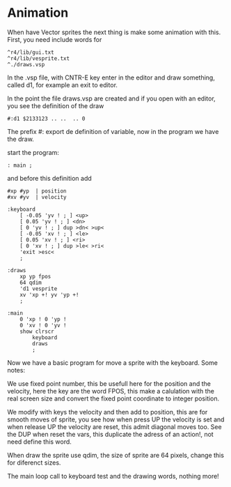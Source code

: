 # Animation

When have Vector sprites the next thing is make some animation with this.
First, you need include words for

```
^r4/lib/gui.txt
^r4/lib/vesprite.txt
^./draws.vsp
```

In the .vsp file, with CNTR-E key enter in the editor and draw something, called d1, for example an exit to editor.

In the point the file draws.vsp are created and if you open with an editor, you see the definition of the draw

```
#:d1 $2133123 .. ..  .. 0
```

The prefix #: export de definition of variable, now in the program we have the draw.

start the program:

```
: main ;
```

and before this definition add

```
#xp #yp  | position
#xv #yv	 | velocity

:keyboard
	[ -0.05 'yv ! ; ] <up>
	[ 0.05 'yv ! ; ] <dn>
	[ 0 'yv ! ; ] dup >dn< >up<
	[ -0.05 'xv ! ; ] <le>
	[ 0.05 'xv ! ; ] <ri>
	[ 0 'xv ! ; ] dup >le< >ri<
	'exit >esc<
	;

:draws
	xp yp fpos
	64 qdim
	'd1 vesprite
	xv 'xp +! yv 'yp +!
	;

:main
	0 'xp ! 0 'yp !
	0 'xv ! 0 'yv !
	show clrscr
		keyboard
		draws
		;
```

Now we have a basic program for move a sprite with the keyboard. Some notes:

We use fixed point number, this be usefull here for the position and the velocity, here the key are the word FPOS, this make a calulation with the real screen size and convert the fixed point coordinate to integer position.

We modify with keys the velocity and then add to position, this are for smooth moves of sprite, you see how when press UP the velocity is set and when release UP the velocity are reset, this admit diagonal moves too. See the DUP when reset the vars, this duplicate the adress of an action!, not need define this word.

When draw the sprite use qdim, the size of sprite are 64 pixels, change this for diferenct sizes.

The main loop call to keyboard test and the drawing words, nothing more!


